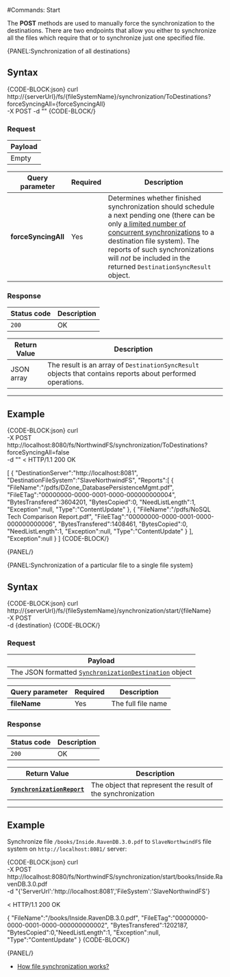 #Commands: Start

The **POST** methods are used to manually force the synchronization to the destinations. 
There are two endpoints that allow you either to synchronize all the files which require that or to synchronize just one specified file.

{PANEL:Synchronization of all destinations}

## Syntax

{CODE-BLOCK:json}
curl \
	http://{serverUrl}/fs/{fileSystemName}/synchronization/ToDestinations?forceSyncingAll={forceSyncingAll}  \
	-X POST 
    -d ""
{CODE-BLOCK/}

### Request

| Payload |
| ------- |
| Empty|

| Query parameter | Required | Description |
| ------------- | -- | ---- |
| **forceSyncingAll** | Yes | Determines whether finished synchronization should schedule a next pending one (there can be only [a limited number of concurrent synchronizations](../../../synchronization/configurations#ravensynchronizationconfig) to a destination file system). The reports of such synchronizations will *not* be included in the returned `DestinationSyncResult` object.  |

### Response

| Status code | Description |
| ----------- | - |
| `200` | OK |

| Return Value | Description |
| ------------- | ------------- |
| JSON array | The result is an array of `DestinationSyncResult` objects that contains reports about performed operations. |
<hr />

## Example

{CODE-BLOCK:json}
curl \
	-X POST http://localhost:8080/fs/NorthwindFS/synchronization/ToDestinations?forceSyncingAll=false \
    -d ""
< HTTP/1.1 200 OK

[
    {
        "DestinationServer":"http://localhost:8081",
        "DestinationFileSystem":"SlaveNorthwindFS",
        "Reports":[
            {
                "FileName":"/pdfs/DZone_DatabasePersistenceMgmt.pdf",
                "FileETag":"00000000-0000-0001-0000-000000000004",
                "BytesTransfered":3604201,
                "BytesCopied":0,
                "NeedListLength":1,
                "Exception":null,
                "Type":"ContentUpdate"
            },
            {
                "FileName":"/pdfs/NoSQL Tech Comparison Report.pdf",
                "FileETag":"00000000-0000-0001-0000-000000000006",
                "BytesTransfered":1408461,
                "BytesCopied":0,
                "NeedListLength":1,
                "Exception":null,
                "Type":"ContentUpdate"
            }
        ],
        "Exception":null
    }
]
{CODE-BLOCK/}

{PANEL/}

{PANEL:Synchronization of a particular file to a single file system}

## Syntax

{CODE-BLOCK:json}
curl \
	http://{serverUrl}/fs/{fileSystemName}/synchronization/start/{fileName}  \
	-X POST \
	-d {destination} 
{CODE-BLOCK/}

### Request

| Payload |
| ------- |
| The JSON formatted [`SynchronizationDestination`](../../../../glossary/synchronization-destination) object|

| Query parameter | Required | Description |
| ------------- | -- | ---- |
| **fileName** | Yes | The full file name|

### Response

| Status code | Description |
| ----------- | - |
| `200` | OK |

| Return Value | Description |
| ------------- | ------------- |
| **[`SynchronizationReport`](../../../../glossary/synchronization-report)** | The object that represent the result of the synchronization |

<hr />

## Example

Synchronize file `/books/Inside.RavenDB.3.0.pdf` to `SlaveNorthwindFS` file system on `http://localhost:8081/` server:

{CODE-BLOCK:json}
curl \
    -X POST http://localhost:8080/fs/NorthwindFS/synchronization/start/books/Inside.RavenDB.3.0.pdf \
    -d "{'ServerUrl':'http://localhost:8081','FileSystem':'SlaveNorthwindFS'}

< HTTP/1.1 200 OK

{
    "FileName":"/books/Inside.RavenDB.3.0.pdf",
    "FileETag":"00000000-0000-0001-0000-000000000002",
    "BytesTransfered":1202187,
    "BytesCopied":0,"NeedListLength":1,
    "Exception":null,
    "Type":"ContentUpdate"
}
{CODE-BLOCK/}

{PANEL/}


- [How file synchronization works?](../../../synchronization/how-it-works)

